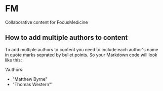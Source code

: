 # FM
Collaborative content for FocusMedicine

## How to add multiple authors to content

To add multiple authors to content you need to include each author's name in quote marks seprated by bullet points. So your Markdown code will look like this:

'Authors:
- "Matthew Byrne"
- "Thomas Western"'
